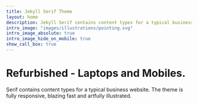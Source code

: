 ```yaml
---
title: Jekyll Serif Theme
layout: home
description: Jekyll Serif contains content types for a typical business website. The theme is fully responsive, blazing fast and artfully illustrated.
intro_image: "images/illustrations/pointing.svg"
intro_image_absolute: true
intro_image_hide_on_mobile: true
show_call_box: true
---
```


# Refurbished - Laptops and Mobiles.

Serif contains content types for a typical business website. The theme is fully responsive, blazing fast and artfully illustrated.
